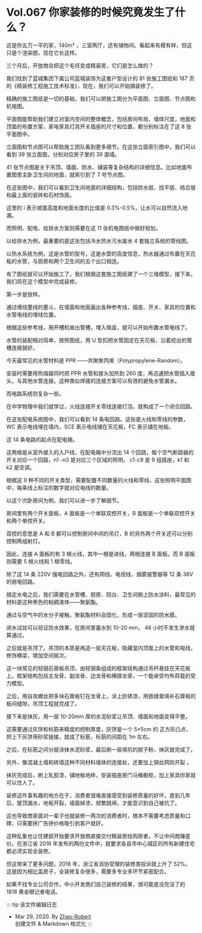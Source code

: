 # Vol.067 你家装修的时候究竟发生了什么？

这是你五万一平的家，140m² ，三室两厅，还有储物间。看起来有模有样，但这只是个渲染图，现在它长这样。

三个月后，开放商会把这个毛坯变成精装房，它们是怎么做的？

我们找到了蓝城集团下属公司蓝城装饰为这套户型设计的 81 张施工图纸和 187 页的《精装修工程施工技术标准》，现在，我们可以开始搞装修了。

精确的施工图纸是一切的基础，我们可以把施工图分为平面图、立面图、节点图和机电图。

平面图能帮助我们建立对室内空间的整体概念，包括房间布局、墙体尺度，地面和顶面的布置方案，家电家具灯具开关插座的尺寸和位置，都分别标注在了这 8 张平面图中。

立面图和节点图可以帮助施工团队看到更多细节。在这张立面索引图中，我们可以看到 39 张立面图，分别对应房子里的 39 面墙。

41 张节点图是关于吊顶、墙面、防水、铺装等复杂结构的详细信息。比如地面布置图里主卧卫生间的地面，就索引到了 7 号节点图。

在这张图中，我们可以看到卫生间地面的详细结构，包括防水层、找平层、结合层和最上面的瓷砖和石材饰面。

这里的 i 表示坡面高度和地面长度的比值是 0.3%-0.5%，让水可以自然流入地漏。

而照明、配电、给排水方案则需要在这 11 张机电图纸中做好规划。

以给排水为例，最重要的是这张包括冷水热水污水废水 4 套独立系统的管线图。

以热水系统为例，这是水管的型号，这是水管的高度信息，热水器通过布置在天花板的水管，与厨房和两个卫生间的五个出口相连。

有了图纸就可以开始施工了，我们根据这套施工图纸建了一个三维模型，接下来，我们将在这个模型中完成装修。

第一步是放样。

通过缠绕墨线的墨斗，在墙面和地面画出各种参考线，插座、开关、家具的位置和水管电线的埋线位置。

根据这些参考线，用开槽机凿出管槽，埋入暗盒，就可以开始布置水管电线了。

水管的装配相对简单，按照图纸，用 U 型扣把水管固定在天花板，沿着挖出的管槽连接就好。

今天最常见的水管材料是 PPR ——共聚聚丙烯（Polypropylene-Random）。

安装时需要用热熔器同时把 PPR 水管和接头加热到 260 度，再迅速把水管插入接头，与其他水管连接。这种类似焊接的连接方案可以有效的避免水管漏水。

而电路系统则复杂一些。

在中学物理中我们就学过，火线连接开关零线连接灯泡，就构成了一个闭合回路。

在这张配电系统图中，我们可以看到 14 条电回路。这些是火线和零线的参数，WC 表示电线埋在墙内，SCE 表示电线铺在天花板，FC 表示铺在地板。

这 14 条电路的起点在配电箱。

这两根是从室外接入的入户线，在配电箱中分流出 14 个回路，每个空气断路器的开关对应一个回路，n1 -n3 是对应三个区域的照明， c1-c9 是 9 组插座，k1 和 k2 是空调。

根据这 9 种不同的开关类型，需要配置不同数量的火线和零线，这张照明平面图中，每条线上标注的数字就对应电线的数量。

以这个次卧房间为例，我们可以进一步了解细节。

房间里有两个开关面板，A 面板是一个单联双控开关，B 面板是一个单联双控开关和两个单控开关。

双控的意思是 A 和 B 都可以控制房间中间的吊灯，B 的另外两个开关还可以分别控制两组射灯。

因此，连接 A 面板的有 3 根火线，其中一根是进线，两根连接 B 面板。而 B 面板则需要 5 根火线和 1 根零线。

除了这 14 条 220V 强电回路之外，还有网线、电视线、烟雾报警器等 12 条 36V 的弱电回路。

搞定水电之后，我们需要在水管槽、厨房、阳台、卫生间刷上防水涂料，最常见的材料是这种黑色的粘稠液体——聚氨酯。

通过与空气中的水分子接触，聚氨酯材料会固化，形成一层坚固的防水膜。

闭水试验可以验证防水效果，在房间里蓄水到 10-20 mm， 48 小时不发生渗水就算通过。

之后就是吊顶了。吊顶的本质是再造一层天花板，隐藏室内顶面上的水管和电线，修饰横梁，增加空间层次。

这一块常见的轻钢石膏板吊顶，由轻钢条组成的框架结构通过吊杆悬挂在天花板上。框架结构包括主龙骨、副龙骨、边龙骨和横撑龙骨，一个能承受均布荷载的受力模型。

之后，用自攻螺丝把多块石膏板钉在龙骨上，涂上防锈漆，用嵌缝膏填补石膏板的板间缝隙，吊顶工程就完成了。

接下来是抹灰，用一层 10-20mm 厚的水泥砂浆让吊顶、墙面和地面变得平整。

这需要通过灰饼和标筋来精度的控制厚度，灰饼是一个 5×5cm 的 正方形凸点，把上下灰饼用砂浆链接，就成了标筋，标筋的间距在 1m 左右。

之后，在标筋之间分层涂抹水泥砂浆，最后刷一层填坑的腻子粉，抹灰就完成了。

另外，像混凝土墙和砖墙这种不同材料墙体的连接处，还要加上钢丝网防开裂 。

抹灰完成后，刷上乳胶漆，铺地板地砖，安装插座房门马桶橱柜，加上家具你家就可以住人了。

装修这件事有趣的地方在于，消费者很难直接感受到装修质量的好坏，直到几年后，屋顶漏水，地板开裂，墙面掉漆，频繁跳闸，才能意识到自己被坑了。

这也导致商家面对一辈子也就装修一两次的消费者时，根本不需要考虑质量和口碑，只需要拼广告拼价格吸引到客户就好。

这种乱象也让住建部开始要求开放商直接交付精装房给购房者，不让中间商赚差价。在浙江省 2016 年发布的两份文件中，就要求各县市中心城区的所有新建住宅都必须实现全装修。

但这带来了更多问题，2018 年，浙江省消协受理的装修类投诉就上升了 52%。这是因为相比盖房子，全装修复杂很多，需要多专业多环节紧密配合。

如果不找专业公司合作，中小开发商们自己装修的结果，很可能是没完没了的 1818 黄金眼记者电话。

::: tip 该文件编辑日志

- Mar 29, 2020. By [Zhao-Robert](https://github.com/Zhao-Robert)  
创建文件 & Markdown 格式化
:::
